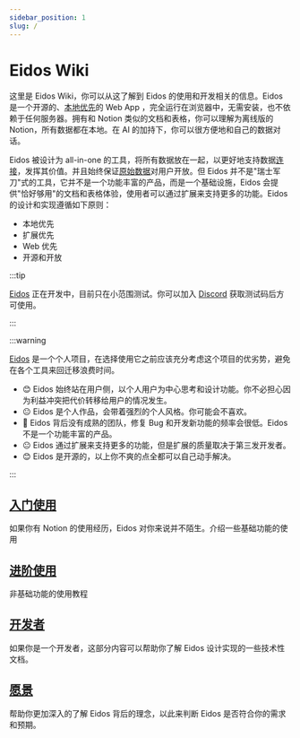 ```yaml
---
sidebar_position: 1
slug: /
---
```


# Eidos Wiki

这里是 Eidos Wiki，你可以从这了解到 Eidos 的使用和开发相关的信息。Eidos 是一个开源的、[本地优先](https://www.inkandswitch.com/local-first/)的 Web App ，完全运行在浏览器中，无需安装，也不依赖于任何服务器。拥有和 Notion 类似的文档和表格，你可以理解为离线版的 Notion，所有数据都在本地。在 AI 的加持下，你可以很方便地和自己的数据对话。

Eidos 被设计为 all-in-one 的工具，将所有数据放在一起，以更好地支持数据[连接](/vision/link)，发挥其价值。并且始终保证[原始数据](/vision/raw-data-now)对用户开放。但 Eidos 并不是"瑞士军刀"式的工具，它并不是一个功能丰富的产品，而是一个基础设施，Eidos 会提供"恰好够用"的文档和表格体验，使用者可以通过扩展来支持更多的功能。Eidos 的设计和实现遵循如下原则：

- 本地优先
- 扩展优先
- Web 优先
- 开源和开放

:::tip

[Eidos](https://eidos.space) 正在开发中，目前只在小范围测试。你可以加入 [Discord](https://discord.gg/KAeDX8VEpK) 获取测试码后方可使用。

:::

:::warning

[Eidos](https://eidos.space) 是一个个人项目，在选择使用它之前应该充分考虑这个项目的优劣势，避免在各个工具来回迁移浪费时间。

- 😊 Eidos 始终站在用户侧，以个人用户为中心思考和设计功能。你不必担心因为利益冲突把代价转移给用户的情况发生。
- 😐 Eidos 是个人作品，会带着强烈的个人风格。你可能会不喜欢。
- 🙁 Eidos 背后没有成熟的团队，修复 Bug 和开发新功能的频率会很低。Eidos 不是一个功能丰富的产品。
- 😐 Eidos 通过扩展来支持更多的功能，但是扩展的质量取决于第三发开发者。
- 😊 Eidos 是开源的，以上你不爽的点全都可以自己动手解决。

:::

## [入门使用](/category/getting-started)

如果你有 Notion 的使用经历，Eidos 对你来说并不陌生。介绍一些基础功能的使用

## [进阶使用](/category/how-to)

非基础功能的使用教程

## [开发者](/category/tech)

如果你是一个开发者，这部分内容可以帮助你了解 Eidos 设计实现的一些技术性文档。

## [愿景](/category/vision)

帮助你更加深入的了解 Eidos 背后的理念，以此来判断 Eidos 是否符合你的需求和预期。

